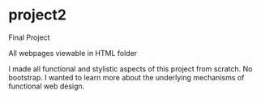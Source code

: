 # project2
Final Project

All webpages viewable in HTML folder

I made all functional and stylistic aspects of this project from scratch. No bootstrap. 
I wanted to learn more about the underlying mechanisms of functional web design.
